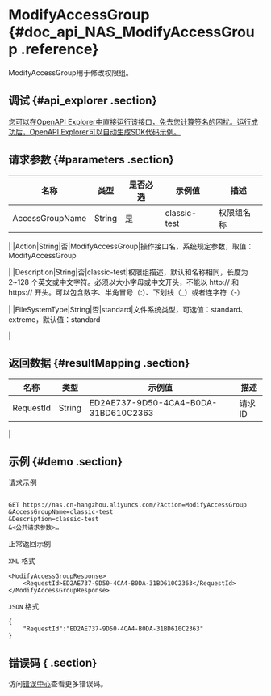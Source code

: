 # ModifyAccessGroup {#doc_api_NAS_ModifyAccessGroup .reference}

ModifyAccessGroup用于修改权限组。

## 调试 {#api_explorer .section}

[您可以在OpenAPI Explorer中直接运行该接口，免去您计算签名的困扰。运行成功后，OpenAPI Explorer可以自动生成SDK代码示例。](https://api.aliyun.com/#product=NAS&api=ModifyAccessGroup&type=RPC&version=2017-06-26)

## 请求参数 {#parameters .section}

|名称|类型|是否必选|示例值|描述|
|--|--|----|---|--|
|AccessGroupName|String|是|classic-test|权限组名称

 |
|Action|String|否|ModifyAccessGroup|操作接口名，系统规定参数，取值：ModifyAccessGroup

 |
|Description|String|否|classic-test|权限组描述，默认和名称相同，长度为 2~128 个英文或中文字符。必须以大小字母或中文开头，不能以 http:// 和 https:// 开头。可以包含数字、半角冒号（:）、下划线（\_）或者连字符（-）

 |
|FileSystemType|String|否|standard|文件系统类型，可选值：standard、extreme，默认值：standard

 |

## 返回数据 {#resultMapping .section}

|名称|类型|示例值|描述|
|--|--|---|--|
|RequestId|String|ED2AE737-9D50-4CA4-B0DA-31BD610C2363|请求 ID

 |

## 示例 {#demo .section}

请求示例

``` {#request_demo}

GET https://nas.cn-hangzhou.aliyuncs.com/?Action=ModifyAccessGroup
&AccessGroupName=classic-test
&Description=classic-test
&<公共请求参数>…

```

正常返回示例

`XML` 格式

``` {#xml_return_success_demo}
<ModifyAccessGroupResponse>
    <RequestId>ED2AE737-9D50-4CA4-B0DA-31BD610C2363</RequestId>
</ModifyAccessGroupResponse>
```

`JSON` 格式

``` {#json_return_success_demo}
{
	"RequestId":"ED2AE737-9D50-4CA4-B0DA-31BD610C2363"
}
```

## 错误码 { .section}

访问[错误中心](https://error-center.alibabacloud.com/status/product/NAS)查看更多错误码。

